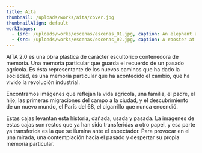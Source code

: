 ```yaml
---
title: Aita
thumbnail: /uploads/works/aita/cover.jpg
thumbnailAlign: default
workImages: 
  - {src: /uploads/works/escenas/escenas_01.jpg, caption: An elephant at sunset}
  - {src: /uploads/works/escenas/escenas_02.jpg, caption: A rooster at morning}
---
```


AITA 2.0 es una obra plástica de carácter escultórico contenedora de memoria. Una memoria particular que guarda el recuerdo de un pasado agrícola. Es ésta representante de los nuevos caminos que ha dado la sociedad, es una memoria particular que ha acontecido el cambio, que ha vivido la revolución industrial.

Encontramos imágenes que reflejan la vida agrícola, una familia, el padre, el hijo, las primeras migraciones del campo a la ciudad, y el descubrimiento de un nuevo mundo, el París del 68, el cigarrillo que nunca encendió.

Estas cajas levantan esta historia, dañada, usada y pasada. La imágenes de estas cajas son restos que ya han sido transferidas a otro papel, y esa parte ya transferida es la que se ilumina ante el espectador. Para provocar en el una mirada, una contemplación hacia el pasado y despertar su propia memoria particular.
